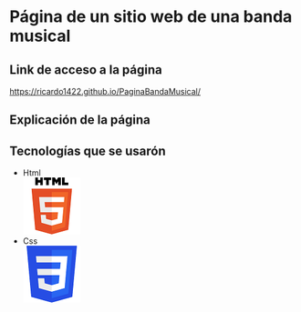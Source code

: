 # Página de un sitio web de una banda musical

## Link de acceso a la página
<https://ricardo1422.github.io/PaginaBandaMusical/>

## Explicación de la página

## Tecnologías que se usarón 
+ Html\
![](Assets/HTML5_logo_and_wordmark.svg.png)
+ Css\
![](Assets/CssLogo.png)
